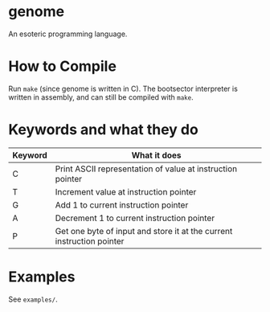 # genome
An esoteric programming language.

# How to Compile
Run `make` (since genome is written in C). The bootsector interpreter is written in assembly, and can still be compiled with `make`.


# Keywords and what they do
| Keyword     | What it does|
| ----------- | ----------- |
| C           | Print ASCII representation of value at instruction pointer |
| T           | Increment value at instruction pointer |
| G           | Add 1 to current instruction pointer |
| A           | Decrement 1 to current instruction pointer |
| P           | Get one byte of input and store it at the current instruction pointer |

# Examples
See `examples/`.
